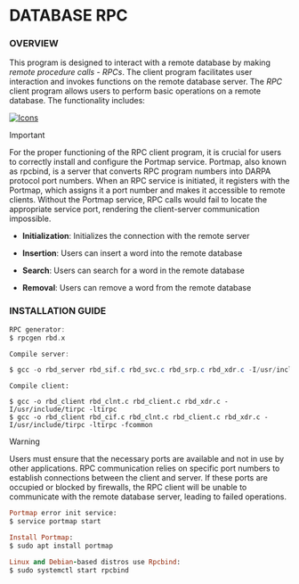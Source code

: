 # DATABASE RPC

### **OVERVIEW**

This program is designed to interact with a remote database by making _remote procedure calls_ - _RPCs_. The client program facilitates user interaction and invokes functions on the remote database server. The _RPC_ client program allows users to perform basic operations on a remote database. The functionality includes:

[![Icons](https://skillicons.dev/icons?i=c,powershell,vscode&theme=dark)](https://skillicons.dev)

> [!IMPORTANT]
> For the proper functioning of the RPC client program, it is crucial for users to correctly install and configure the Portmap service. Portmap, also known as rpcbind, is a server that converts RPC program numbers into DARPA protocol port numbers. When an RPC service is initiated, it registers with the Portmap, which assigns it a port number and makes it accessible to remote clients. Without the Portmap service, RPC calls would fail to locate the appropriate service port, rendering the client-server communication impossible.

- **Initialization**: Initializes the connection with the remote server

- **Insertion**: Users can insert a word into the remote database

- **Search**: Users can search for a word in the remote database

- **Removal**: Users can remove a word from the remote database

### **INSTALLATION GUIDE**

```c
RPC generator:
$ rpcgen rbd.x
```

```java
Compile server:

$ gcc -o rbd_server rbd_sif.c rbd_svc.c rbd_srp.c rbd_xdr.c -I/usr/include/tirpc -ltirpc
```

```shell
Compile client:

$ gcc -o rbd_client rbd_clnt.c rbd_client.c rbd_xdr.c -I/usr/include/tirpc -ltirpc
$ gcc -o rbd_client rbd_cif.c rbd_clnt.c rbd_client.c rbd_xdr.c -I/usr/include/tirpc -ltirpc -fcommon
```

> [!WARNING]
> Users must ensure that the necessary ports are available and not in use by other applications. RPC communication relies on specific port numbers to establish connections between the client and server. If these ports are occupied or blocked by firewalls, the RPC client will be unable to communicate with the remote database server, leading to failed operations.

```ruby
Portmap error init service:
$ service portmap start

Install Portmap:
$ sudo apt install portmap

Linux and Debian-based distros use Rpcbind:
$ sudo systemctl start rpcbind
```
